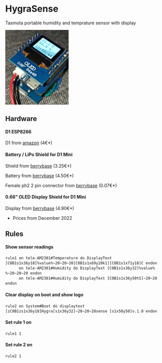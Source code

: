 # HygraSense 
Tasmota portable humidity and temprature sensor with display 

<img src="/photos/hardware2.jpg" alt="HygraSense" width="200"/>



## Hardware 

#### D1 ESP8266
D1 from [amazon](https://www.amazon.de/-/en/gp/product/B0754N794H) (4€*)

#### Battery / LiPo Shield for D1 Mini
Shield from [berrybase](https://www.berrybase.de/battery/lipo-shield-fuer-d1-mini) (3.25€*)

Battery from [berrybase](https://www.berrybase.de/lp-503035-lithium-polymer/lipo-akku-3-7v-500mah-mit-2-pin-jst-stecker) (4.50€*)

Female ph2 2 pin connector from [berrybase](https://www.berrybase.de/en/ph2.0-buchse-printmontage-gewinkelt-2-pin) (0.07€*)

#### 0.66" OLED Display Shield for D1 Mini
Display from [berrybase](https://www.berrybase.de/0.66-oled-display-shield-fuer-d1-mini) (4.90€*)

* Prices from December 2022

## Rules

#### Show sensor readings
```
rule1 on tele-AM2301#Temperature do DisplayText [C0B1s1x36y18]%value%~20~20~20[C0B1s1x69y20k1][C0B1s1x71y18]C endon
      on tele-AM2301#Humidity do DisplayText [C0B1s1x36y32]%value% %~20~20~20 endon
      on tele-AM2301#Humidity do DisplayText [C0B1s1x36y50tS]~20~20 endon
```      
      
#### Clear display on boot and show logo
```
rule2 on System#Boot do displaytext [zC0B1zs1x36y18]Hygra[s1x36y32]~20~20~20sense [s1x58y50]v.1.0 endon      
```

#### Set rule 1 on 
```
rule1 1
```

#### Set rule 2 on 
```
rule2 1
```
